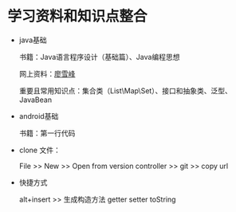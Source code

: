# 学习资料和知识点整合
- java基础

	书籍：Java语言程序设计（基础篇）、Java编程思想
  
	网上资料：[廖雪峰](https://www.liaoxuefeng.com/wiki/1252599548343744/1260474416351680)
  
	重要且常用知识点：集合类（List\Map\Set）、接口和抽象类、泛型、JavaBean
	
	
- android基础

	书籍：第一行代码

- clone 文件：

    File >> New >> Open from version controller >> git >> copy url
    
- 快捷方式

    alt+insert >> 生成构造方法 getter setter toString